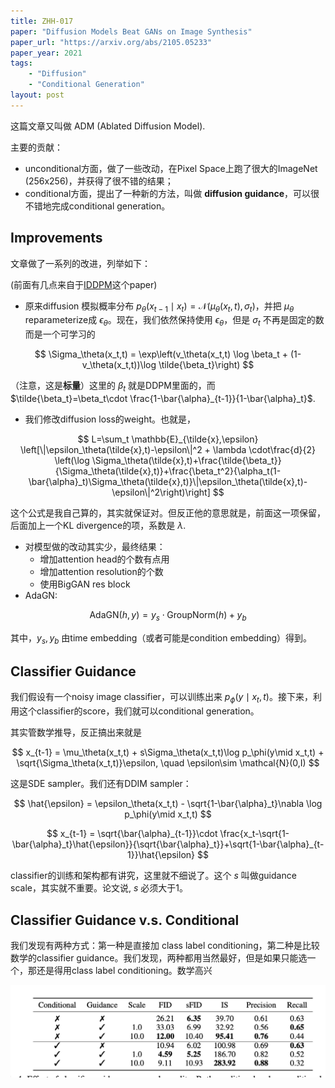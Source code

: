 ```yaml
---
title: ZHH-017
paper: "Diffusion Models Beat GANs on Image Synthesis"
paper_url: "https://arxiv.org/abs/2105.05233" 
paper_year: 2021
tags: 
    - "Diffusion"
    - "Conditional Generation"
layout: post
---
```


这篇文章又叫做 ADM (Ablated Diffusion Model).

主要的贡献：
- unconditional方面，做了一些改动，在Pixel Space上跑了很大的ImageNet (256x256)，并获得了很不错的结果；
- conditional方面，提出了一种新的方法，叫做 **diffusion guidance**，可以很不错地完成conditional generation。

## Improvements

文章做了一系列的改进，列举如下：

(前面有几点来自于[IDDPM](https://arxiv.org/pdf/2102.09672)这个paper)

- 原来diffusion 模拟概率分布 $p_\theta(x_{t-1}\mid x_t)=\mathcal{N}(\mu_\theta(x_t,t),\sigma_t)$，并把 $\mu_\theta$ reparameterize成 $\epsilon_\theta$。现在，我们依然保持使用 $\epsilon_\theta$，但是 $\sigma_t$ 不再是固定的数而是一个可学习的

$$
\Sigma_\theta(x_t,t) = \exp\left(v_\theta(x_t,t) \log \beta_t + (1-v_\theta(x_t,t))\log \tilde{\beta_t}\right)
$$

（注意，这是**标量**）这里的 $\beta_t$ 就是DDPM里面的，而 $\tilde{\beta_t}=\beta_t\cdot \frac{1-\bar{\alpha}_{t-1}}{1-\bar{\alpha}_t}$.

- 我们修改diffusion loss的weight。也就是，

$$
L=\sum_t \mathbb{E}_{\tilde{x},\epsilon} \left[\|\epsilon_\theta(\tilde{x},t)-\epsilon\|^2 + \lambda \cdot\frac{d}{2} \left(\log \Sigma_\theta(\tilde{x},t)+\frac{\tilde{\beta_t}}{\Sigma_\theta(\tilde{x},t)}+\frac{\beta_t^2}{\alpha_t(1-\bar{\alpha}_t)\Sigma_\theta(\tilde{x},t)}\|\epsilon_\theta(\tilde{x},t)-\epsilon\|^2\right)\right]
$$

这个公式是我自己算的，其实就保证对。但反正他的意思就是，前面这一项保留，后面加上一个KL divergence的项，系数是 $\lambda$.

- 对模型做的改动其实少，最终结果：
    - 增加attention head的个数有点用
    - 增加attention resolution的个数
    - 使用BigGAN res block
- AdaGN: 

$$
\text{AdaGN}(h,y) = y_s\cdot \text{GroupNorm}(h) + y_b
$$

其中，$y_s,y_b$ 由time embedding（或者可能是condition embedding）得到。

## Classifier Guidance

我们假设有一个noisy image classifier，可以训练出来 $p_\phi(y\mid x_t,t)$。接下来，利用这个classifier的score，我们就可以conditional generation。

其实管数学推导，反正搞出来就是

$$
x_{t-1} = \mu_\theta(x_t,t) + s\Sigma_\theta(x_t,t)\log p_\phi(y\mid x_t,t) + \sqrt{\Sigma_\theta(x_t,t)}\epsilon, \quad \epsilon\sim \mathcal{N}(0,I)
$$

这是SDE sampler。我们还有DDIM sampler：

$$
\hat{\epsilon} = \epsilon_\theta(x_t,t) - \sqrt{1-\bar{\alpha}_t}\nabla \log p_\phi(y\mid x_t,t)
$$

$$
x_{t-1} = \sqrt{\bar{\alpha}_{t-1}}\cdot \frac{x_t-\sqrt{1-\bar{\alpha}_t}\hat{\epsilon}}{\sqrt{\bar{\alpha}_t}}+\sqrt{1-\bar{\alpha}_{t-1}}\hat{\epsilon}
$$

classifier的训练和架构都有讲究，这里就不细说了。这个 $s$ 叫做guidance scale，其实就不重要。论文说, $s$ 必须大于1。

## Classifier Guidance v.s. Conditional

我们发现有两种方式：第一种是直接加 class label conditioning，第二种是比较数学的classifier guidance。我们发现，两种都用当然最好，但是如果只能选一个，那还是得用class label conditioning。数学高兴

![](/papers/ZHH-017/1.png)